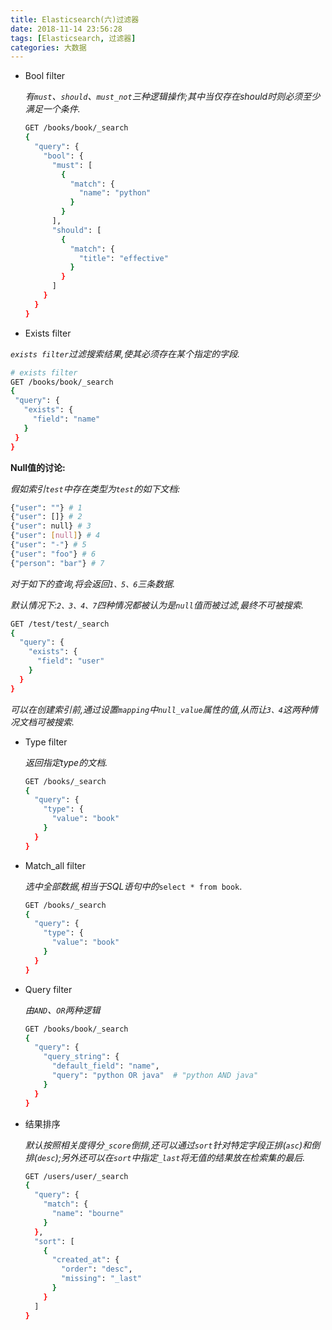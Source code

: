 ```yaml
---
title: Elasticsearch(六)过滤器
date: 2018-11-14 23:56:28
tags: [Elasticsearch, 过滤器]
categories: 大数据
---
```


* Bool filter

  *有`must`、`should`、`must_not`三种逻辑操作;其中当仅存在should时则必须至少满足一个条件.*

  ```bash
  GET /books/book/_search
  {
    "query": {
      "bool": {
        "must": [
          {
            "match": {
              "name": "python"
            }
          }
        ],
        "should": [
          {
            "match": {
              "title": "effective"
            }
          }
        ]
      }
    }
  }
  ```

* Exists filter

 *`exists filter`过滤搜索结果,使其必须存在某个指定的字段.*

 ```bash
# exists filter
GET /books/book/_search
{
  "query": {
    "exists": {
      "field": "name"
    }
  }
}
 ```

**Null值的讨论:**

*假如索引`test`中存在类型为`test`的如下文档:*

```bash
{"user": ""} # 1
{"user": []} # 2
{"user": null} # 3
{"user": [null]} # 4
{"user": "-"} # 5
{"user": "foo"} # 6
{"person": "bar"} # 7
```

*对于如下的查询,将会返回`1、5、6`三条数据.*

*默认情况下:`2、3、4、7`四种情况都被认为是`null`值而被过滤,最终不可被搜索.*

```bash
GET /test/test/_search
{
  "query": {
    "exists": {
      "field": "user"
    }
  }
}
```

*可以在创建索引前,通过设置`mapping`中`null_value`属性的值,从而让`3、4`这两种情况文档可被搜索.*

* Type filter

  *返回指定type的文档.*

  ```bash
  GET /books/_search
  {
    "query": {
      "type": {
        "value": "book"
      }
    }
  }
  ```

* Match_all filter

  *选中全部数据,相当于SQL语句中的*`select * from book`.

  ```bash
  GET /books/_search
  {
    "query": {
      "type": {
        "value": "book"
      }
    }
  }
  ```

* Query filter

  *由`AND`、`OR`两种逻辑*

  ```bash
  GET /books/book/_search
  {
    "query": {
      "query_string": {
        "default_field": "name",
        "query": "python OR java"  # "python AND java"
      }
    }
  }
  ```

* 结果排序

  *默认按照相关度得分`_score`倒排,还可以通过`sort`针对特定字段正排(`asc`)和倒排(`desc`);另外还可以在`sort`中指定`_last`将无值的结果放在检索集的最后.*

  ```bash
  GET /users/user/_search
  {
    "query": {
      "match": {
        "name": "bourne"
      }
    },
    "sort": [
      {
        "created_at": {
          "order": "desc",
          "missing": "_last"
        }
      }
    ]
  }
  ```
